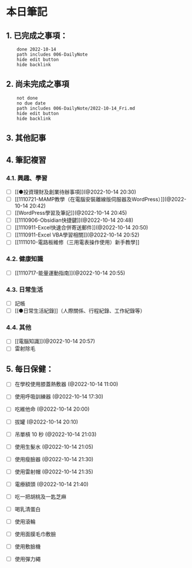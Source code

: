 
# 本日筆記


## 1. 已完成之事項：
```tasks
	done 2022-10-14
	path includes 006-DailyNote
	hide edit button 
	hide backlink
```

## 2. 尚未完成之事項
```tasks
	not done
	no due date
	path includes 006-DailyNote/2022-10-14_Fri.md
	hide edit button 
	hide backlink
```

## 3. 其他記事

## 4. 筆記複習
### 4.1. 興趣、學習
- [ ] [[●投資理財及創業待辦事項]](@2022-10-14 20:30)
- [ ] [[1110721-MAMP教學（在電腦安裝離線版伺服器及WordPress）]](@2022-10-14 20:42)
- [ ] [[WordPress學習及筆記]](@2022-10-14 20:45)
- [ ] [[1110906-Obsidian快捷鍵]](@2022-10-14 20:48)
- [ ] [[1110911-Excel快速合併寄送郵件]](@2022-10-14 20:50)
- [ ] [[1110911-Excel VBA學習相關]](@2022-10-14 20:52)
- [ ] [[1111010-電路板維修（三用電表操作使用）新手教學]]

### 4.2. 健康知識
- [ ] [[1110717-能量運動指南]](@2022-10-14 20:55)

### 4.3. 日常生活
- [ ] 記帳
- [ ] [[●日常生活紀錄]]（人際關係、行程紀錄、工作紀錄等）

### 4.4. 其他
- [ ] [[電腦知識]](@2022-10-14 20:57)
- [ ] 雷射除毛

## 5. 每日保健：
- [ ] 在學校使用膝蓋熱敷器 (@2022-10-14 11:00)
- [ ] 使用呼吸訓練器 (@2022-10-14 17:30)
- [ ] 吃維他命 (@2022-10-14 20:00)
- [ ] 拔罐 (@2022-10-14 20:10)
- [ ] 吊單槓 10 秒 (@2022-10-14 21:03)
- [ ] 使用生髮水 (@2022-10-14 21:05)
- [ ] 使用瘦臉器 (@2022-10-14 21:30)
- [ ] 使用雷射帽 (@2022-10-14 21:35)
- [ ] 電療額頭 (@2022-10-14 21:40)
- [ ] 吃一把胡桃及一匙芝麻
- [ ] 喝乳清蛋白
- [ ] 使用滾輪
- [ ] 使用面膜毛巾敷臉
- [ ] 使用敷臉機
- [ ] 使用彈力繩


